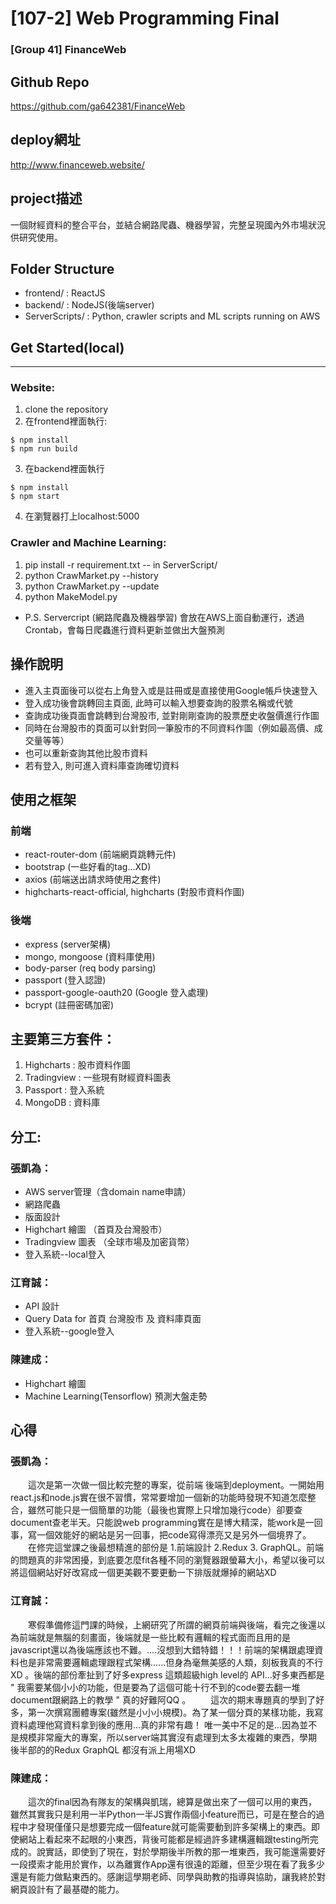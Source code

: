 # [107-2] Web Programming Final
### [Group 41] FinanceWeb

## Github Repo
  https://github.com/ga642381/FinanceWeb
  
## deploy網址
  http://www.financeweb.website/

## project描述 
一個財經資料的整合平台，並結合網路爬蟲、機器學習，完整呈現國內外市場狀況供研究使用。

## Folder Structure
  * frontend/ : ReactJS
  * backend/ : NodeJS(後端server)
  * ServerScripts/ : Python, crawler scripts and ML scripts running on AWS
  
## Get Started(local)
---

### Website:
1. clone the repository
2. 在frontend裡面執行:
``` 
$ npm install
$ npm run build
```
3. 在backend裡面執行
```
$ npm install
$ npm start
```
4. 在瀏覽器打上localhost:5000

### Crawler and Machine Learning:
1. pip install -r requirement.txt -- in ServerScript/
2. python CrawMarket.py --history 
3. python CrawMarket.py --update 
4. python MakeModel.py

* P.S. Servercript (網路爬蟲及機器學習) 會放在AWS上面自動運行，透過Crontab，會每日爬蟲進行資料更新並做出大盤預測

## 操作說明
* 進入主頁面後可以從右上角登入或是註冊或是直接使用Google帳戶快速登入
* 登入成功後會跳轉回主頁面, 此時可以輸入想要查詢的股票名稱或代號
* 查詢成功後頁面會跳轉到台灣股市, 並對剛剛查詢的股票歷史收盤價進行作圖
* 同時在台灣股市的頁面可以針對同一筆股市的不同資料作圖（例如最高價、成交量等等）
* 也可以重新查詢其他比股市資料
* 若有登入, 則可進入資料庫查詢確切資料

## 使用之框架
### 前端
* react-router-dom (前端網頁跳轉元件)
* bootstrap (一些好看的tag...XD)
* axios (前端送出請求時使用之套件)
* highcharts-react-official, highcharts (對股市資料作圖)

### 後端
* express (server架構)
* mongo, mongoose (資料庫使用)
* body-parser (req body parsing)
* passport (登入認證)
* passport-google-oauth20 (Google 登入處理)
* bcrypt (註冊密碼加密)

## 主要第三方套件：
1. Highcharts : 股市資料作圖
2. Tradingview : 一些現有財經資料圖表
3. Passport : 登入系統
4. MongoDB : 資料庫

## 分工:
### 張凱為：
* AWS server管理（含domain name申請）
* 網路爬蟲
* 版面設計
* Highchart 繪圖 （首頁及台灣股市）
* Tradingview 圖表 （全球市場及加密貨幣）
* 登入系統--local登入

### 江育誠：
* API 設計
* Query Data for 首頁 台灣股市 及 資料庫頁面
* 登入系統--google登入

### 陳建成：
* Highchart 繪圖
* Machine Learning(Tensorflow) 預測大盤走勢

## 心得
### 張凱為：
&emsp;&emsp;這次是第一次做一個比較完整的專案，從前端 後端到deployment。一開始用react.js和node.js實在很不習慣，常常要增加一個新的功能時發現不知道怎麼整合，雖然可能只是一個簡單的功能（最後也實際上只增加幾行code）卻要查document查老半天。只能說web programming實在是博大精深，能work是一回事，寫一個效能好的網站是另一回事，把code寫得漂亮又是另外一個境界了。
&emsp;&emsp;在修完這堂課之後最想精進的部份是 1.前端設計 2.Redux 3. GraphQL。前端的問題真的非常困擾，到底要怎麼fit各種不同的瀏覽器跟螢幕大小，希望以後可以將這個網站好好改寫成一個更美觀不要更動一下排版就爆掉的網站XD

### 江育誠：
&emsp;&emsp;寒假準備修這門課的時候，上網研究了所謂的網頁前端與後端，看完之後還以為前端就是無腦的刻畫面，後端就是一些比較有邏輯的程式面而且用的是javascript還以為後端應該也不難。....沒想到大錯特錯！！！前端的架構跟處理資料也是非常需要邏輯處理跟程式架構......但身為毫無美感的人類，刻板我真的不行XD 。後端的部份牽扯到了好多express 這類超級high level的 API...好多東西都是 " 我需要某個小小的功能，但是要為了這個可能十行不到的code要去翻一堆document跟網路上的教學 "   真的好難阿QQ 。
&emsp;&emsp;這次的期末專題真的學到了好多，第一次撰寫團體專案(雖然是小小小規模)。為了某一個分頁的某樣功能，我寫資料處理他寫資料拿到後的應用...真的非常有趣！ 唯一美中不足的是...因為並不是規模非常龐大的專案，所以server端其實沒有處理到太多太複雜的東西，學期後半部的的Redux GraphQL 都沒有派上用場XD

### 陳建成：
&emsp;&emsp;這次的final因為有隊友的架構與凱瑞，總算是做出來了一個可以用的東西，雖然其實我只是利用一半Python一半JS實作兩個小feature而已，可是在整合的過程中才發現僅僅只是想要完成一個feature就可能需要動到許多架構上的東西。即使網站上看起來不起眼的小東西，背後可能都是經過許多建構邏輯跟testing所完成的。說實話，即使到了現在，對於學期後半所教的那一堆東西，我可能還需要好一段摸索才能用於實作，以為離實作App還有很遠的距離，但至少現在看了我多少還是有能力做點東西的。感謝這學期老師、同學與助教的指導與協助，讓我終於對網頁設計有了最基礎的能力。
